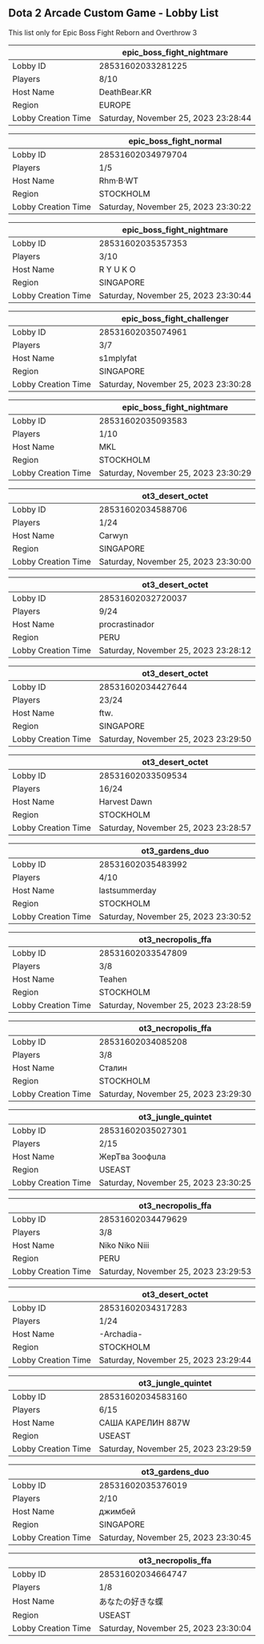 ## Dota 2 Arcade Custom Game - Lobby List

This list only for Epic Boss Fight Reborn and Overthrow 3

|  | epic_boss_fight_nightmare |
| ------ | ------ |
| Lobby ID | 28531602033281225 |
| Players | 8/10 |
| Host Name | DeathBear.KR |
| Region | EUROPE |
| Lobby Creation Time | Saturday, November 25, 2023 23:28:44 |


|  | epic_boss_fight_normal |
| ------ | ------ |
| Lobby ID | 28531602034979704 |
| Players | 1/5 |
| Host Name | Rhm·B·WT |
| Region | STOCKHOLM |
| Lobby Creation Time | Saturday, November 25, 2023 23:30:22 |


|  | epic_boss_fight_nightmare |
| ------ | ------ |
| Lobby ID | 28531602035357353 |
| Players | 3/10 |
| Host Name | R Y U K O |
| Region | SINGAPORE |
| Lobby Creation Time | Saturday, November 25, 2023 23:30:44 |


|  | epic_boss_fight_challenger |
| ------ | ------ |
| Lobby ID | 28531602035074961 |
| Players | 3/7 |
| Host Name | s1mplyfat |
| Region | SINGAPORE |
| Lobby Creation Time | Saturday, November 25, 2023 23:30:28 |


|  | epic_boss_fight_nightmare |
| ------ | ------ |
| Lobby ID | 28531602035093583 |
| Players | 1/10 |
| Host Name | MKL |
| Region | STOCKHOLM |
| Lobby Creation Time | Saturday, November 25, 2023 23:30:29 |


|  | ot3_desert_octet |
| ------ | ------ |
| Lobby ID | 28531602034588706 |
| Players | 1/24 |
| Host Name | Carwyn |
| Region | SINGAPORE |
| Lobby Creation Time | Saturday, November 25, 2023 23:30:00 |


|  | ot3_desert_octet |
| ------ | ------ |
| Lobby ID | 28531602032720037 |
| Players | 9/24 |
| Host Name | procrastinador |
| Region | PERU |
| Lobby Creation Time | Saturday, November 25, 2023 23:28:12 |


|  | ot3_desert_octet |
| ------ | ------ |
| Lobby ID | 28531602034427644 |
| Players | 23/24 |
| Host Name | ftw. |
| Region | SINGAPORE |
| Lobby Creation Time | Saturday, November 25, 2023 23:29:50 |


|  | ot3_desert_octet |
| ------ | ------ |
| Lobby ID | 28531602033509534 |
| Players | 16/24 |
| Host Name | Harvest Dawn |
| Region | STOCKHOLM |
| Lobby Creation Time | Saturday, November 25, 2023 23:28:57 |


|  | ot3_gardens_duo |
| ------ | ------ |
| Lobby ID | 28531602035483992 |
| Players | 4/10 |
| Host Name | lastsummerday |
| Region | STOCKHOLM |
| Lobby Creation Time | Saturday, November 25, 2023 23:30:52 |


|  | ot3_necropolis_ffa |
| ------ | ------ |
| Lobby ID | 28531602033547809 |
| Players | 3/8 |
| Host Name | Teahen |
| Region | STOCKHOLM |
| Lobby Creation Time | Saturday, November 25, 2023 23:28:59 |


|  | ot3_necropolis_ffa |
| ------ | ------ |
| Lobby ID | 28531602034085208 |
| Players | 3/8 |
| Host Name | Сталин |
| Region | STOCKHOLM |
| Lobby Creation Time | Saturday, November 25, 2023 23:29:30 |


|  | ot3_jungle_quintet |
| ------ | ------ |
| Lobby ID | 28531602035027301 |
| Players | 2/15 |
| Host Name | ЖepTʙa Зooфuлa |
| Region | USEAST |
| Lobby Creation Time | Saturday, November 25, 2023 23:30:25 |


|  | ot3_necropolis_ffa |
| ------ | ------ |
| Lobby ID | 28531602034479629 |
| Players | 3/8 |
| Host Name | Niko Niko Niii |
| Region | PERU |
| Lobby Creation Time | Saturday, November 25, 2023 23:29:53 |


|  | ot3_desert_octet |
| ------ | ------ |
| Lobby ID | 28531602034317283 |
| Players | 1/24 |
| Host Name | -Archadia- |
| Region | STOCKHOLM |
| Lobby Creation Time | Saturday, November 25, 2023 23:29:44 |


|  | ot3_jungle_quintet |
| ------ | ------ |
| Lobby ID | 28531602034583160 |
| Players | 6/15 |
| Host Name | САША КАРЕЛИН 887W |
| Region | USEAST |
| Lobby Creation Time | Saturday, November 25, 2023 23:29:59 |


|  | ot3_gardens_duo |
| ------ | ------ |
| Lobby ID | 28531602035376019 |
| Players | 2/10 |
| Host Name | джимбей |
| Region | SINGAPORE |
| Lobby Creation Time | Saturday, November 25, 2023 23:30:45 |


|  | ot3_necropolis_ffa |
| ------ | ------ |
| Lobby ID | 28531602034664747 |
| Players | 1/8 |
| Host Name | あなたの好きな蝶 |
| Region | USEAST |
| Lobby Creation Time | Saturday, November 25, 2023 23:30:04 |


